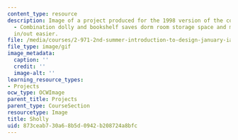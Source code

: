 ```yaml
---
content_type: resource
description: Image of a project produced for the 1998 version of the course. Sholly
  - Combination dolly and bookshelf saves dorm room storage space and makes moving
  in/out easier.
file: /media/courses/2-971-2nd-summer-introduction-to-design-january-iap-2003/873ceab730a68b5d0942b208724a8bfc_98_sholly.gif
file_type: image/gif
image_metadata:
  caption: ''
  credit: ''
  image-alt: ''
learning_resource_types:
- Projects
ocw_type: OCWImage
parent_title: Projects
parent_type: CourseSection
resourcetype: Image
title: Sholly
uid: 873ceab7-30a6-8b5d-0942-b208724a8bfc
---
```

